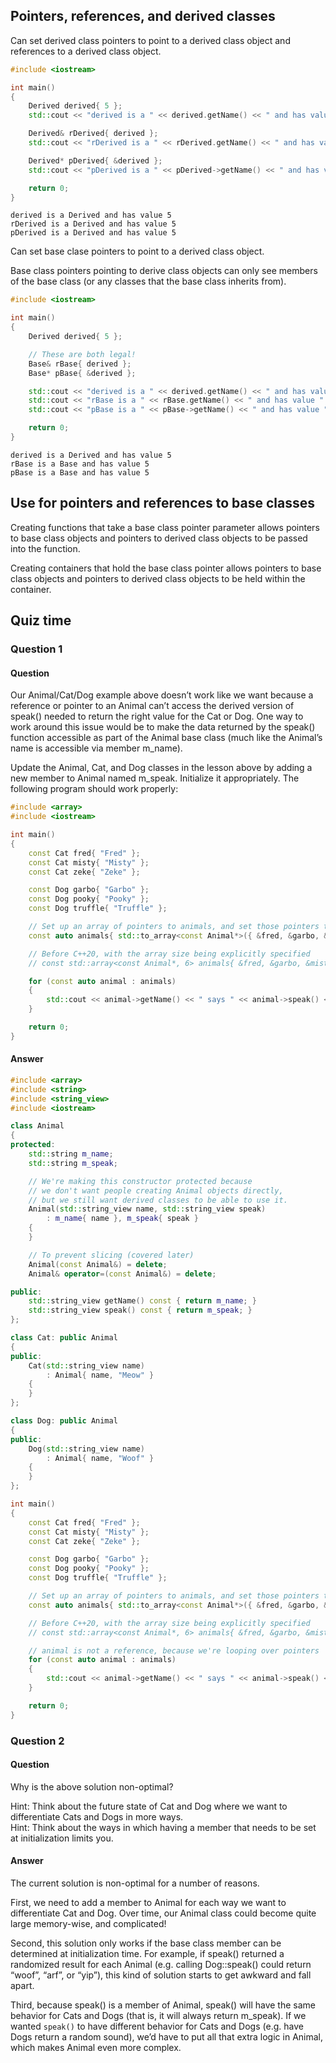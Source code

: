 ## Pointers, references, and derived classes
Can set derived class pointers to point to a derived class object and references to a derived class object.
```cpp
#include <iostream>

int main()
{
    Derived derived{ 5 };
    std::cout << "derived is a " << derived.getName() << " and has value " << derived.getValue() << '\n';

    Derived& rDerived{ derived };
    std::cout << "rDerived is a " << rDerived.getName() << " and has value " << rDerived.getValue() << '\n';

    Derived* pDerived{ &derived };
    std::cout << "pDerived is a " << pDerived->getName() << " and has value " << pDerived->getValue() << '\n';

    return 0;
}
```

```
derived is a Derived and has value 5
rDerived is a Derived and has value 5
pDerived is a Derived and has value 5
```

Can set base clase pointers to point to a derived class object.

Base class pointers pointing to derive class objects can only see members of the base class (or any classes that the base class inherits from).
```cpp
#include <iostream>

int main()
{
    Derived derived{ 5 };

    // These are both legal!
    Base& rBase{ derived };
    Base* pBase{ &derived };

    std::cout << "derived is a " << derived.getName() << " and has value " << derived.getValue() << '\n';
    std::cout << "rBase is a " << rBase.getName() << " and has value " << rBase.getValue() << '\n';
    std::cout << "pBase is a " << pBase->getName() << " and has value " << pBase->getValue() << '\n';

    return 0;
}
```

```
derived is a Derived and has value 5
rBase is a Base and has value 5
pBase is a Base and has value 5
```

## Use for pointers and references to base classes
Creating functions that take a base class  pointer parameter allows pointers to base class objects and pointers to derived class objects to be passed into the function.

Creating containers that hold the base class pointer allows pointers to base class objects and pointers to derived class objects to be held within the container.

## Quiz time
### Question 1
#### Question
Our Animal/Cat/Dog example above doesn’t work like we want because a reference or pointer to an Animal can’t access the derived version of speak() needed to return the right value for the Cat or Dog. One way to work around this issue would be to make the data returned by the speak() function accessible as part of the Animal base class (much like the Animal’s name is accessible via member m_name).

Update the Animal, Cat, and Dog classes in the lesson above by adding a new member to Animal named m_speak. Initialize it appropriately. The following program should work properly:
```cpp
#include <array>
#include <iostream>

int main()
{
    const Cat fred{ "Fred" };
    const Cat misty{ "Misty" };
    const Cat zeke{ "Zeke" };

    const Dog garbo{ "Garbo" };
    const Dog pooky{ "Pooky" };
    const Dog truffle{ "Truffle" };

    // Set up an array of pointers to animals, and set those pointers to our Cat and Dog objects
    const auto animals{ std::to_array<const Animal*>({ &fred, &garbo, &misty, &pooky, &truffle, &zeke }) };

    // Before C++20, with the array size being explicitly specified
    // const std::array<const Animal*, 6> animals{ &fred, &garbo, &misty, &pooky, &truffle, &zeke };

    for (const auto animal : animals)
    {
        std::cout << animal->getName() << " says " << animal->speak() << '\n';
    }

    return 0;
}
```
#### Answer
```cpp
#include <array>
#include <string>
#include <string_view>
#include <iostream>

class Animal
{
protected:
    std::string m_name;
    std::string m_speak;

    // We're making this constructor protected because
    // we don't want people creating Animal objects directly,
    // but we still want derived classes to be able to use it.
    Animal(std::string_view name, std::string_view speak)
        : m_name{ name }, m_speak{ speak }
    {
    }

    // To prevent slicing (covered later)
    Animal(const Animal&) = delete;
    Animal& operator=(const Animal&) = delete;

public:
    std::string_view getName() const { return m_name; }
    std::string_view speak() const { return m_speak; }
};

class Cat: public Animal
{
public:
    Cat(std::string_view name)
        : Animal{ name, "Meow" }
    {
    }
};

class Dog: public Animal
{
public:
    Dog(std::string_view name)
        : Animal{ name, "Woof" }
    {
    }
};

int main()
{
    const Cat fred{ "Fred" };
    const Cat misty{ "Misty" };
    const Cat zeke{ "Zeke" };

    const Dog garbo{ "Garbo" };
    const Dog pooky{ "Pooky" };
    const Dog truffle{ "Truffle" };

    // Set up an array of pointers to animals, and set those pointers to our Cat and Dog objects
    const auto animals{ std::to_array<const Animal*>({ &fred, &garbo, &misty, &pooky, &truffle, &zeke }) };

    // Before C++20, with the array size being explicitly specified
    // const std::array<const Animal*, 6> animals{ &fred, &garbo, &misty, &pooky, &truffle, &zeke };

    // animal is not a reference, because we're looping over pointers
    for (const auto animal : animals)
    {
        std::cout << animal->getName() << " says " << animal->speak() << '\n';
    }

    return 0;
}
```
### Question 2
#### Question
Why is the above solution non-optimal?

Hint: Think about the future state of Cat and Dog where we want to differentiate Cats and Dogs in more ways.  
Hint: Think about the ways in which having a member that needs to be set at initialization limits you.
#### Answer
The current solution is non-optimal for a number of reasons.

First, we need to add a member to Animal for each way we want to differentiate Cat and Dog. Over time, our Animal class could become quite large memory-wise, and complicated!

Second, this solution only works if the base class member can be determined at initialization time. For example, if speak() returned a randomized result for each Animal (e.g. calling Dog::speak() could return “woof”, “arf”, or “yip”), this kind of solution starts to get awkward and fall apart.

Third, because speak() is a member of Animal, speak() will have the same behavior for Cats and Dogs (that is, it will always return m_speak). If we wanted `speak()` to have different behavior for Cats and Dogs (e.g. have Dogs return a random sound), we’d have to put all that extra logic in Animal, which makes Animal even more complex.